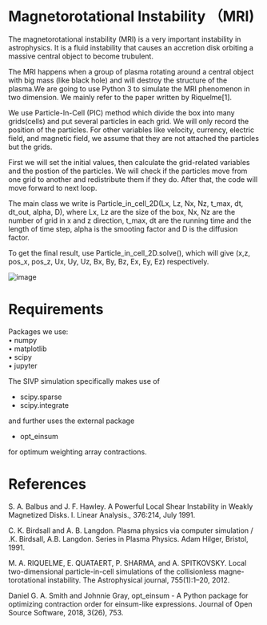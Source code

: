 # Magnetorotational Instability （MRI) 
The magnetorotational instability (MRI) is a very important instability in astrophysics. It is a fluid instability that causes an accretion disk orbiting a massive central object to become trubulent.  
  
The MRI happens when a group of plasma rotating around a central object with big mass (like black hole) and will destroy the structure of the plasma.We are going to use Python 3 to simulate the MRI phenomenon in two dimension. We mainly refer to the paper written by Riquelme[1].  
  
We use Particle-In-Cell (PIC) method which divide the box into many grids(cells) and put several particles in each grid. We will only record the position of the particles. For other variables like velocity, currency, electric field, and magnetic field, we assume that they are not attached the particles but the grids. 
  
First we will set the initial values, then calculate the grid-related variables and the postion of the particles. We will check if the particles move from one grid to another and redistribute them if they do. After that, the code will move forward to next loop.  
  
The main class we write is Particle_in_cell_2D(Lx, Lz, Nx, Nz, t_max, dt, dt_out, alpha, D), where Lx, Lz are the size of the box, Nx, Nz are the number of grid in x and z direction, t_max, dt are the running time and the length of time step, alpha is the smooting factor and D is the diffusion factor.  
  
To get the final result, use Particle_in_cell_2D.solve(), which will give (x,z, pos_x, pos_z, Ux, Uy, Uz, Bx, By, Bz, Ex, Ey, Ez) respectively.  


![image](https://github.com/ehansen99/Python-Kinetic-Magnetorotational-Instability/assets/143833778/083fc629-8799-4be9-908f-b1983d25785e)

# Requirements
Packages we use:  
&bull; numpy  
&bull; matplotlib  
&bull; scipy  
&bull; jupyter

The SIVP simulation specifically makes use of
* scipy.sparse
* scipy.integrate
  
and further uses the external package
* opt_einsum
  
for optimum weighting array contractions.


# References

S. A. Balbus and J. F. Hawley. A Powerful Local Shear Instability in Weakly
Magnetized Disks. I. Linear Analysis., 376:214, July 1991.

C. K. Birdsall and A. B. Langdon. Plasma physics via computer simulation /
.K. Birdsall, A.B. Langdon. Series in Plasma Physics. Adam Hilger, Bristol,
1991.

M. A. RIQUELME, E. QUATAERT, P. SHARMA, and A. SPITKOVSKY.
Local two-dimensional particle-in-cell simulations of the collisionless magne-
torotational instability. The Astrophysical journal, 755(1):1–20, 2012.

Daniel G. A. Smith and Johnnie Gray, opt_einsum - A Python package for optimizing contraction order for einsum-like expressions. Journal of Open Source Software, 2018, 3(26), 753.
